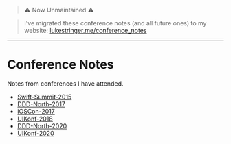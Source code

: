 > ⚠️ Now Unmaintained ⚠️ 

> I've migrated these conference notes (and all future ones) to my website: [lukestringer.me/conference_notes](http://lukestringer.me/conference_notes)

--- 

# Conference Notes
Notes from conferences I have attended.

- [Swift-Summit-2015](Swift-Summit-2015.md)
- [DDD-North-2017](DDD-North-2017.md)
- [iOSCon-2017](iOSCon-2017.md)
- [UIKonf-2018](UIKonf-2018.md)
- [DDD-North-2020](DDD-North-2020.md)
- [UIKonf-2020](UIKonf-2020.md)
